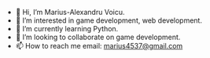 - 👋 Hi, I’m Marius-Alexandru Voicu.
- 👀 I’m interested in game development, web development.
- 🌱 I’m currently learning Python.
- 💞️ I’m looking to collaborate on game development.
- 📫 How to reach me email: marius4537@gmail.com

<!---
marius4537/marius4537 is a ✨ special ✨ repository because its `README.md` (this file) appears on your GitHub profile.
You can click the Preview link to take a look at your changes.
--->

